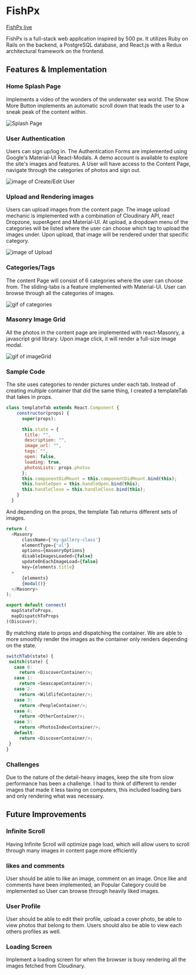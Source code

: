 # FishPx

[FishPx live][heroku]

[heroku]: https://fishpx.herokuapp.com/

FishPx is a full-stack web application inspired by 500 px.  It utilizes Ruby on Rails on the backend, a PostgreSQL database, and React.js with a Redux architectural framework on the frontend.  

## Features & Implementation

### Home Splash Page

Implements a video of the wonders of the underwater sea world. The Show More Button implements an automatic scroll down that leads the user to a sneak peak of the content within.

![Splash Page](http://res.cloudinary.com/djubcegxh/image/upload/v1501281117/Screen_Shot_2017-07-28_at_3.31.10_PM_smvvdb.png)

### User Authentication

Users can sign up/log in. The Authentication Forms are implemented using Google's Material-UI React-Modals. A demo account is available to explore the site's images and features. A User will have
access to the Content Page, navigate through the categories of photos and sign out.

![image of Create/Edit User](http://res.cloudinary.com/djubcegxh/image/upload/v1501281227/Screen_Shot_2017-07-28_at_3.33.09_PM_i9ywdw.png)

### Upload and Rendering images
Users can upload images from the content page. The image upload mechanic is implemented with a combination of Cloudinary API, react Dropzone, superAgent and Material-UI. At upload, a dropdown
menu of the categories will be listed where the user can choose which tag to upload the images under.
Upon upload, that image will be rendered under that specific category.

![image of Upload](http://res.cloudinary.com/djubcegxh/image/upload/v1501282064/Screen_Shot_2017-07-28_at_3.47.11_PM_m3jmq5.png)

### Categories/Tags

The content Page will consist of 6 categories where the user can choose from. The sliding-tabs is a feature implemented with Material-UI. User can browse through all the categories of images.

![gif of categories](https://user-images.githubusercontent.com/26663031/28739323-ed02f212-73ae-11e7-9e33-8dfa98e595cb.gif)


### Masonry Image Grid
All the photos in the content page are implemented with react-Masonry, a javascript grid library. Upon image click, it will render a full-size image modal.

![gif of imageGrid](https://user-images.githubusercontent.com/26663031/28739268-70ff4012-73ae-11e7-89d6-58cd55fa5223.gif)



### Sample Code

The site uses categories to render pictures under each tab. Instead of creating multiple container that did the same thing, I created a templateTab that takes in props.

```javascript
class templateTab extends React.Component {
    constructor(props) {
      super(props);

      this.state = {
       title: "",
       description: "",
       image_url: "",
       tags: "",
       open: false,
       loading: true,
       photosLists: props.photos
      };
      this.componentDidMount = this.componentDidMount.bind(this);
      this.handleOpen = this.handleOpen.bind(this);
      this.handleClose = this.handleClose.bind(this);
    }
  }
```

And depending on the props, the template Tab returns different sets of images.

```javascript
return (
  <Masonry
      className={'my-gallery-class'}
      elementType={'ul'}
      options={masonryOptions}
      disableImagesLoaded={false}
      updateOnEachImageLoad={false}
      key={elements.title}
  >
      {elements}
      {modal()}
  </Masonry>
);
```

```javascript
export default connect(
  mapStateToProps,
  mapDispatchToProps
)(Discover);
```

By matching state to props and dispatching the container. We are able to more smoothly render the images as the container only renders depending on the state.

```javascript
switchTab(state) {
 switch(state) {
   case 0:
     return <DiscoverContainer/>;
   case 1:
     return <SeascapeContainer/>;
   case 2:
     return <WildlifeContainer/>;
   case 3:
     return <PeopleContainer/>;
   case 4:
     return <OtherContainer/>;
   case 5:
     return <PhotosIndexContainer/>;
   default:
     return <DiscoverContainer/>;
 }
}
```

### Challenges
  Due to the nature of the detail-heavy images, keep the site from slow performance has been a challenge. I had to think of different to render images that made it less taxing on computers, this included loading bars and only rendering what was necessary.  

## Future Improvements

### Infinite Scroll
  Having Infinite Scroll will optimize page load, which will allow users to scroll through many images in content page more efficiently

### likes and comments
User should be able to like an image, comment on an image. Once like and comments have been implemented, an Popular Category could be implemented so User can browse through heavily liked images.


### User Profile
User should be able to edit their profile, upload a cover photo, be able to view photos that belong to them. Users should also be able to view each others profiles as well.

### Loading Screen
  Implement a loading screen for when the browser is busy rendering all the images fetched from Cloudinary.
